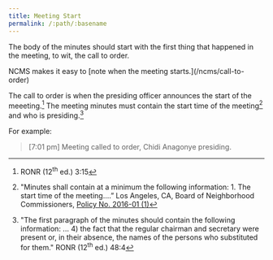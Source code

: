 ```yaml
---
title: Meeting Start
permalink: /:path/:basename
---
```


The body
of the minutes
should start
with the first thing
that happened
in the meeting,
to wit,
the call to order.

<aside class="callout" role="complementary" markdown="1">
NCMS makes
it easy
to [note
when the meeting starts.](/ncms/call-to-order)
</aside>

The call to order is when
the presiding officer announces
the start
of the meeeting.[^ronr315]
The meeting minutes
must contain
the start time
of the meeting[^boncstarttime]
and who is presiding.[^ronr4844]

For example:

> [7:01 pm] Meeting called to order, Chidi Anagonye presiding.

[^ronr315]:
    RONR (12<sup>th</sup>&nbsp;ed.) 3:15

[^boncstarttime]:
     "Minutes shall contain
     at a minimum
     the following information: 1.
     The start time
     of the meeting....”
     Los Angeles, CA, Board of Neighborhood Commissioners,
     [Policy No. 2016-01
     (1)](https://neighborhoodempowerment.lacity.gov/wp-content/uploads/2019/03/Amended-Minutes-Policy-Resolution1-03.18.19.pdf)

[^ronr4844]:
    "The first paragraph
    of the minutes
    should contain
    the following information: ...
    4) the fact that
    the regular chairman and secretary were present
    or, in their absence,
    the names
    of the persons
    who substituted
    for them."
    RONR (12<sup>th</sup>&nbsp;ed.) 48:4
